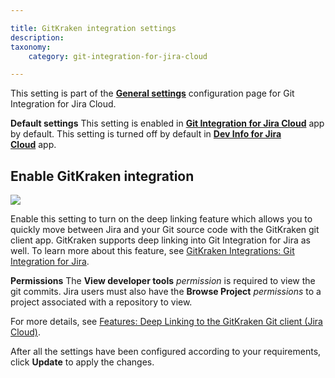 ```yaml
---

title: GitKraken integration settings
description:
taxonomy:
    category: git-integration-for-jira-cloud

---
```



This setting is part of the [**General settings**](/git-integration-for-jira-cloud/General-Settings) configuration page for Git Integration for Jira Cloud.

**Default settings**
This setting is enabled in [**Git Integration for Jira Cloud**](https://marketplace.atlassian.com/apps/4984/git-integration-for-jira?tab=overview&hosting=cloud) app by default.
This setting is turned off by default in [**Dev Info for Jira Cloud**](https://marketplace.atlassian.com/apps/1219270/dev-info-for-jira?hosting=cloud&tab=overview) app.

## Enable GitKraken integration

![](https://bigbrassband.atlassian.net/wiki/download/thumbnails/1980563563/gitcloud-gencfg-enable-gitkraken-integration.png?version=1&modificationDate=1645097027976&cacheVersion=1&api=v2&width=680&height=215)

Enable this setting to turn on the deep linking feature which allows you to quickly move between Jira and your Git source code with the GitKraken git client app. GitKraken supports deep linking into Git Integration for Jira as well. To learn more about this feature, see [GitKraken Integrations: Git Integration for Jira](https://support.gitkraken.com/integrations/git-integration-for-jira/).

**Permissions**
The **View developer tools** _permission_ is required to view the git commits. Jira users must also have the **Browse Project** _permissions_ to a project associated with a repository to view.


For more details, see [Features: Deep Linking to the GitKraken Git client (Jira Cloud)](/git-integration-for-jira-cloud/deep-linking-to-the-gitkraken-client/).

After all the settings have been configured according to your requirements, click **Update** to apply the changes.

